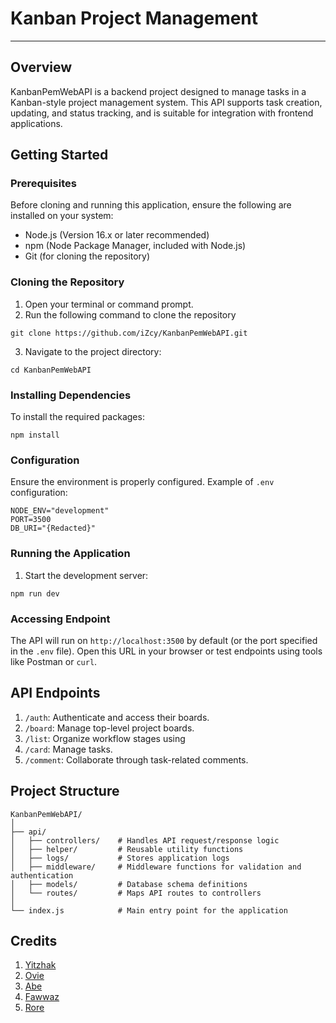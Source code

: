# Kanban Project Management

---

## Overview
KanbanPemWebAPI is a backend project designed to manage tasks in a Kanban-style project management system. This API supports task creation, updating, and status tracking, and is suitable for integration with frontend applications.

## Getting Started

### Prerequisites
Before cloning and running this application, ensure the following are installed on your system:
- Node.js (Version 16.x or later recommended)
- npm (Node Package Manager, included with Node.js)
- Git (for cloning the repository)

### Cloning the Repository
1. Open your terminal or command prompt.
2. Run the following command to clone the repository
```
git clone https://github.com/iZcy/KanbanPemWebAPI.git
```
3. Navigate to the project directory:
```
cd KanbanPemWebAPI
```

### Installing Dependencies
To install the required packages:
```
npm install
```

### Configuration
Ensure the environment is properly configured. Example of ```.env``` configuration:
```
NODE_ENV="development"
PORT=3500
DB_URI="{Redacted}"
```

### Running the Application
1. Start the development server:
```
npm run dev
```

### Accessing Endpoint
The API will run on ```http://localhost:3500``` by default (or the port specified in the ```.env``` file). Open this URL in your browser or test endpoints using tools like Postman or ```curl```.

## API Endpoints
1. ```/auth```: Authenticate and access their boards.
2. ```/board```: Manage top-level project boards.
3. ```/list```: Organize workflow stages using
4. ```/card```: Manage tasks.
5. ```/comment```: Collaborate through task-related comments.

## Project Structure
```
KanbanPemWebAPI/
│  
├── api/                
│   ├── controllers/    # Handles API request/response logic
│   ├── helper/         # Reusable utility functions
│   ├── logs/           # Stores application logs
│   ├── middleware/     # Middleware functions for validation and authentication
│   ├── models/         # Database schema definitions
│   └── routes/         # Maps API routes to controllers
│
└── index.js            # Main entry point for the application

```

## Credits
1. [Yitzhak](https://github.com/iZcy)
2. [Ovie](https://github.com/Khairazzz)
3. [Abe](https://github.com/abeputra)
4. [Fawwaz](https://github.com/sulaimanfawwazak)
5. [Rore](https://github.com/potreic)